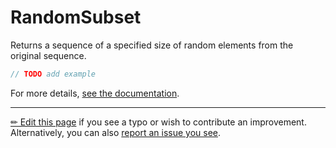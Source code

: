 # RandomSubset

Returns a sequence of a specified size of random elements from the original
sequence.

```c# --destination-file ../code/Program.cs --region statements --project ../code/TryMoreLinq.csproj
// TODO add example
```

For more details, [see the documentation][doc].

---

[&#x270F; Edit this page][edit] if you see a typo or wish to contribute an
improvement. Alternatively, you can also [report an issue you see][issue].


[edit]: https://github.com/morelinq/try/edit/master/m/random-subset.md
[issue]: https://github.com/morelinq/try/issues/new?title=RandomSubset
[doc]: https://morelinq.github.io/3.1/ref/api/html/Overload_MoreLinq_MoreEnumerable_RandomSubset.htm
